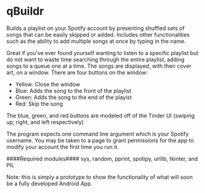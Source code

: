 # qBuildr
Builds a playlist on your Spotify account by presenting shuffled sets of songs that can be easily skipped or added. Includes other functionalities such as the ability to add multiple songs at once by typing in the name.

Great if you've ever found yourself wanting to listen to a specific playlist but do not want to waste time searching through the entire playlist, adding songs to a queue one at a time.
The songs are displayed, with their cover art, on a window. There are four buttons on the window:

* Yellow: Close the window
* Blue: Adds the song to the front of the playlist
* Green: Adds the song to the end of the playist
* Red: Skip the song

The blue, green, and red buttons are modeled off of the Tinder UI (swiping up, right, and left respectively)

The program expects one command line argument which is your Spotify username. You may be taken to a page to grant permissions for the app to modify your account the first time you run it.

####Required modules####
sys, random, pprint, spotipy, urllib, tkinter, and PIL

Note: this is simply a prototype to show the functionality of what will soon be a fully developed Android App.
